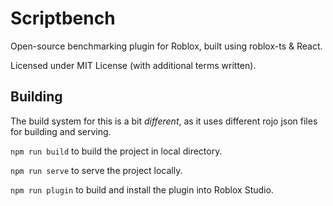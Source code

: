 # Scriptbench
Open-source benchmarking plugin for Roblox, built using roblox-ts & React.

Licensed under MIT License (with additional terms written).

## Building
The build system for this is a bit *different*, as it uses different rojo json files for building and serving.

`npm run build` to build the project in local directory.

`npm run serve` to serve the project locally.

`npm run plugin` to build and install the plugin into Roblox Studio.
